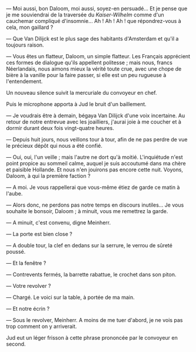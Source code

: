 — Moi aussi, bon Daloom, moi aussi, soyez-en persuadé... Et je pense que je me souviendrai de la traversée du _Kaiser-Wilhelm_ comme d'un cauchemar compliqué d'insomnie... Ah ! Ah ! Ah ! que répondrez-vous à cela, mon gaillard ?

— Que Van Dilijck est le plus sage des habitants d'Amsterdam et qu'il a toujours raison.

— Vous êtes un flatteur, Daloom, un simple flatteur. Les Français apprécient ces formes de dialogue qu'ils appellent politesse ; mais nous, francs
Néerlandais, nous aimons mieux la vérité toute crue, avec une chope de bière à la vanille pour la faire passer, si elle est un peu rugueuse à
l'entendement.

Un nouveau silence suivit la mercuriale du convoyeur en chef.

Puis le microphone apporta à Jud le bruit d'un baillement.

— Je voudrais être à demain, bégaya Van Dilijck d'une voix incertaine. Au retour de notre entrevue avec les joailliers, j'aurai joie à me coucher et
à dormir durant deux fois vingt-quatre heures.

— Depuis huit jours, nous veillons tour à tour, afin de ne pas perdre de
vue le précieux dépôt qui nous a été confié.

— Oui, oui, l'un veille ; mais l'autre ne dort qu'à moitié. L'inquiétude
n'est point propice au sommeil calme, auquel je suis accoutumé dans ma
chère et paisible Hollande. Et nous n'en jouirons pas encore cette nuit.
Voyons, Daloom, à qui la première faction ?

— A moi. Je vous rappellerai que vous-même étiez de garde ce matin à
l'aube.

— Alors donc, ne perdons pas notre temps en discours inutiles... Je vous
souhaite le bonsoir, Daloom ; à minuit, vous me remettrez la garde.

— A minuit, c'est convenu, digne Meinherr.

— La porte est bien close ?

— A double tour, la clef en dedans sur la serrure, le verrou de sûreté
poussé.

— Et la fenêtre ?

— Contrevents fermés, la barrette rabattue, le crochet dans son piton.

— Votre revolver ?

— Chargé. Le voici sur la table, à portée de ma main.

— Et notre écrin ?

— Sous le revolver, Meinherr. A moins de me tuer d'abord, je ne vois pas trop comment on y arriverait.

Jud eut un léger frisson à cette phrase prononcée par le convoyeur en second.
